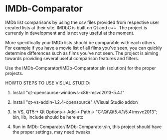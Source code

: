 IMDb-Comparator
===============
IMDb list comparisons by using the csv files provided from respective user created lists at their site. IMDbC is built on Qt and c++. The project is currently in development and is not very useful at the moment. 


More specifically your IMDb lists should be comparable with each others. For example if you have a movie list of all films you've seen, you can quickly determine differences such as films you've not seen. The project is aiming towards providing several useful comparison features and filters. 

Use the IMDb-Comparator/IMDb-Comparator.sln (solution) for the proper projects. 


HOWTO STEPS TO USE VISUAL STUDIO: 

1. Install "qt-opensource-windows-x86-msvc2013-5.4.1"

2. Install "qt-vs-addin-1.2.4-opensource" //Visual Studio addon

3. In VS, QT5-> Qt Options-> Add-> Path-> "C:\Qt\Qt5.4.1\5.4\msvc2013"; bin, lib, include should be here etc

4. Run in IMDb-Comparator/IMDb-Comparator.sln, this project should have the proper settings, may need tweaks
